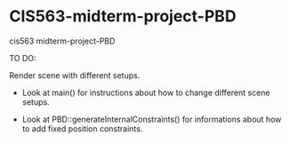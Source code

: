 # CIS563-midterm-project-PBD
cis563 midterm-project-PBD

TO DO:

Render scene with different setups.

* Look at main() for instructions about how to change different scene setups.

* Look at PBD::generateInternalConstraints() for informations about how to add fixed position constraints.
